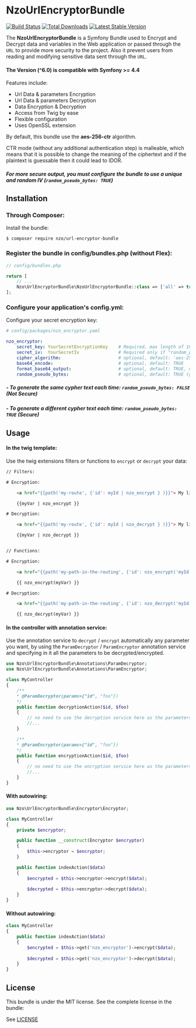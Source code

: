 NzoUrlEncryptorBundle
=====================

[![Build Status](https://travis-ci.org/nayzo/NzoUrlEncryptorBundle.svg?branch=master)](https://travis-ci.org/nayzo/NzoUrlEncryptorBundle)
[![Total Downloads](https://poser.pugx.org/nzo/url-encryptor-bundle/downloads)](https://packagist.org/packages/nzo/url-encryptor-bundle)
[![Latest Stable Version](https://poser.pugx.org/nzo/url-encryptor-bundle/v/stable)](https://packagist.org/packages/nzo/url-encryptor-bundle)

The **NzoUrlEncryptorBundle** is a Symfony Bundle used to Encrypt and Decrypt data and variables in the Web application or passed through the ``URL`` to provide more security to the project.
Also it prevent users from reading and modifying sensitive data sent through the ``URL``.


#### The Version (^6.0) is compatible with **Symfony >= 4.4**


Features include:

- Url Data & parameters Encryption
- Url Data & parameters Decryption
- Data Encryption & Decryption
- Access from Twig by ease
- Flexible configuration
- Uses OpenSSL extension


By default, this bundle use the **aes-256-ctr** algorithm.

CTR mode (without any additional authentication step) is malleable, which means that it is possible to change the meaning of the ciphertext and if the plaintext is guessable then it could lead to IDOR.

##### For more secure output, you must configure the bundle to use a **unique and random IV** (`random_pseudo_bytes: TRUE`)


Installation
------------

### Through Composer:

Install the bundle:

```
$ composer require nzo/url-encryptor-bundle
```

### Register the bundle in config/bundles.php (without Flex):

``` php
// config/bundles.php

return [
    // ...
    Nzo\UrlEncryptorBundle\NzoUrlEncryptorBundle::class => ['all' => true],
];
```

### Configure your application's config.yml:

Configure your secret encryption key:

``` yml
# config/packages/nzo_encryptor.yaml

nzo_encryptor:
    secret_key: YourSecretEncryptionKey    # Required, max length of 100 characters.
    secret_iv:  YourSecretIv               # Required only if "random_pseudo_bytes" is FALSE. Max length of 100 characters.
    cipher_algorithm:                      # optional, default: 'aes-256-ctr'
    base64_encode:                         # optional, default: TRUE
    format_base64_output:                  # optional, default: TRUE, used only when 'base64_encode' is set to TRUE
    random_pseudo_bytes:                   # optional, default: TRUE (generate a random encrypted text output each time => MORE SECURE !)
```

##### - To generate the same cypher text each time: `random_pseudo_bytes: FALSE` (Not Secure)
##### - To generate a different cypher text each time: `random_pseudo_bytes: TRUE` (Secure)

Usage
-----

#### In the twig template:
 
Use the twig extensions filters or functions to ``encrypt`` or ``decrypt`` your data:

``` html
// Filters:

# Encryption:

    <a href="{{path('my-route', {'id': myId | nzo_encrypt } )}}"> My link </a>

    {{myVar | nzo_encrypt }}

# Decryption:

    <a href="{{path('my-route', {'id': myId | nzo_decrypt } )}}"> My link </a>

    {{myVar | nzo_decrypt }}


// Functions:

# Encryption:

    <a href="{{path('my-path-in-the-routing', {'id': nzo_encrypt('myId') } )}}"> My link </a>

    {{ nzo_encrypt(myVar) }}

# Decryption:

    <a href="{{path('my-path-in-the-routing', {'id': nzo_decrypt('myId') } )}}"> My link </a>

    {{ nzo_decrypt(myVar) }}
```

#### In the controller with annotation service:

Use the annotation service to ``decrypt`` / ``encrypt`` automatically any parameter you want, by using the ``ParamDecryptor`` / ``ParamEncryptor`` annotation service and specifying in it all the parameters to be decrypted/encrypted.

```php
use Nzo\UrlEncryptorBundle\Annotations\ParamDecryptor;
use Nzo\UrlEncryptorBundle\Annotations\ParamEncryptor;

class MyController
{
    /**
    * @ParamDecryptor(params={"id", "foo"})
    */
    public function decryptionAction($id, $foo)
    {
        // no need to use the decryption service here as the parameters are already decrypted by the annotation service.
        //...
    }

    /**
    * @ParamEncryptor(params={"id", "foo"})
    */
    public function encryptionAction($id, $foo)
    {
        // no need to use the encryption service here as the parameters are already encrypted by the annotation service.
        //...
    }
}
```

#### With autowiring:

```php
use Nzo\UrlEncryptorBundle\Encryptor\Encryptor;

class MyController
{
    private $encryptor;

    public function __construct(Encryptor $encryptor)
    {
        $this->encryptor = $encryptor;
    }

    public function indexAction($data) 
    {
        $encrypted = $this->encryptor->encrypt($data);
        
        $decrypted = $this->encryptor->decrypt($data);
    }
}    
```

#### Without autowiring:

```php
class MyController
{
    public function indexAction($data) 
    {
        $encrypted = $this->get('nzo_encryptor')->encrypt($data);
        
        $decrypted = $this->get('nzo_encryptor')->decrypt($data);
    }
}    
```

License
-------

This bundle is under the MIT license. See the complete license in the bundle:

See [LICENSE](https://github.com/nayzo/NzoUrlEncryptorBundle/tree/master/LICENSE)
